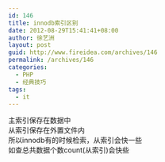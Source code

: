 ```yaml
---
id: 146
title: innodb索引区别
date: 2012-08-29T15:41:41+08:00
author: 徐艺洲
layout: post
guid: http://www.fireidea.com/archives/146
permalink: /archives/146
categories:
  - PHP
  - 经典技巧
tags:
  - it
---
```

<div id="sina_keyword_ad_area2" class="articalContent   ">
  主索引保存在数据中<br />从索引保存在外置文件内<br />所以innodb有的时候检索，从索引会快一些<br />如查总共数据个数count(从索引)会快些</p>